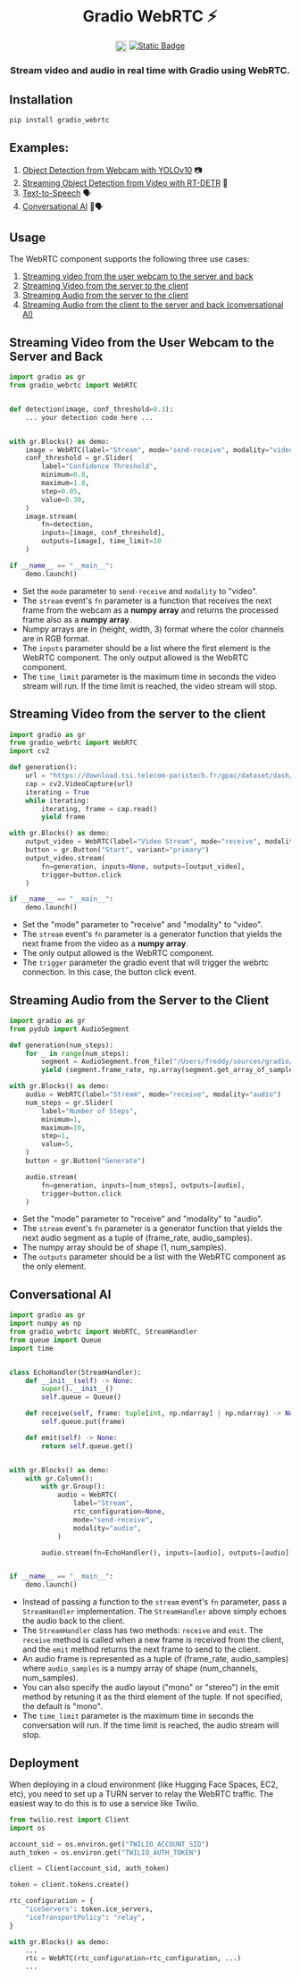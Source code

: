 <h1 style='text-align: center; margin-bottom: 1rem'> Gradio WebRTC ⚡️ </h1>

<div style="display: flex; flex-direction: row; justify-content: center">
<img style="display: block; padding-right: 5px; height: 20px;" alt="Static Badge" src="https://img.shields.io/badge/version%20-%200.0.5%20-%20orange"> 
<a href="https://github.com/freddyaboulton/gradio-webrtc" target="_blank"><img alt="Static Badge" src="https://img.shields.io/badge/github-white?logo=github&logoColor=black"></a>
</div>

<h3 style='text-align: center'>
Stream video and audio in real time with Gradio using WebRTC. 
</h3>

## Installation

```bash
pip install gradio_webrtc
```

## Examples:
1. [Object Detection from Webcam with YOLOv10](https://huggingface.co/spaces/freddyaboulton/webrtc-yolov10n) 📷
2. [Streaming Object Detection from Video with RT-DETR](https://huggingface.co/spaces/freddyaboulton/rt-detr-object-detection-webrtc) 🎥
3. [Text-to-Speech](https://huggingface.co/spaces/freddyaboulton/parler-tts-streaming-webrtc) 🗣️
4. [Conversational AI](https://huggingface.co/spaces/freddyaboulton/omni-mini-webrtc) 🤖🗣️

## Usage

The WebRTC component supports the following three use cases:
1. [Streaming video from the user webcam to the server and back](#h-streaming-video-from-the-user-webcam-to-the-server-and-back)
2. [Streaming Video from the server to the client](#h-streaming-video-from-the-server-to-the-client)
3. [Streaming Audio from the server to the client](#h-streaming-audio-from-the-server-to-the-client)
4. [Streaming Audio from the client to the server and back (conversational AI)](#h-conversational-ai)


## Streaming Video from the User Webcam to the Server and Back

```python
import gradio as gr
from gradio_webrtc import WebRTC


def detection(image, conf_threshold=0.3):
    ... your detection code here ...


with gr.Blocks() as demo:
    image = WebRTC(label="Stream", mode="send-receive", modality="video")
    conf_threshold = gr.Slider(
        label="Confidence Threshold",
        minimum=0.0,
        maximum=1.0,
        step=0.05,
        value=0.30,
    )
    image.stream(
        fn=detection,
        inputs=[image, conf_threshold],
        outputs=[image], time_limit=10
    )

if __name__ == "__main__":
    demo.launch()

```
* Set the `mode` parameter to `send-receive` and `modality` to "video".
* The `stream` event's `fn` parameter is a function that receives the next frame from the webcam 
as a **numpy array** and returns the processed frame also as a **numpy array**.
* Numpy arrays are in (height, width, 3) format where the color channels are in RGB format.
* The `inputs` parameter should be a list where the first element is the WebRTC component. The only output allowed is the WebRTC component.
* The `time_limit` parameter is the maximum time in seconds the video stream will run. If the time limit is reached, the video stream will stop.

## Streaming Video from the server to the client

```python
import gradio as gr
from gradio_webrtc import WebRTC
import cv2

def generation():
    url = "https://download.tsi.telecom-paristech.fr/gpac/dataset/dash/uhd/mux_sources/hevcds_720p30_2M.mp4"
    cap = cv2.VideoCapture(url)
    iterating = True
    while iterating:
        iterating, frame = cap.read()
        yield frame

with gr.Blocks() as demo:
    output_video = WebRTC(label="Video Stream", mode="receive", modality="video")
    button = gr.Button("Start", variant="primary")
    output_video.stream(
        fn=generation, inputs=None, outputs=[output_video],
        trigger=button.click
    )

if __name__ == "__main__":
    demo.launch()
```

* Set the "mode" parameter to "receive" and "modality" to "video".
* The `stream` event's `fn` parameter is a generator function that yields the next frame from the video as a **numpy array**.
* The only output allowed is the WebRTC component.
* The `trigger` parameter the gradio event that will trigger the webrtc connection. In this case, the button click event.

## Streaming Audio from the Server to the Client

```python
import gradio as gr
from pydub import AudioSegment

def generation(num_steps):
    for _ in range(num_steps):
        segment = AudioSegment.from_file("/Users/freddy/sources/gradio/demo/audio_debugger/cantina.wav")
        yield (segment.frame_rate, np.array(segment.get_array_of_samples()).reshape(1, -1))

with gr.Blocks() as demo:
    audio = WebRTC(label="Stream", mode="receive", modality="audio")
    num_steps = gr.Slider(
        label="Number of Steps",
        minimum=1,
        maximum=10,
        step=1,
        value=5,
    )
    button = gr.Button("Generate")

    audio.stream(
        fn=generation, inputs=[num_steps], outputs=[audio],
        trigger=button.click
    )
```

* Set the "mode" parameter to "receive" and "modality" to "audio".
* The `stream` event's `fn` parameter is a generator function that yields the next audio segment as a tuple of (frame_rate, audio_samples).
* The numpy array should be of shape (1, num_samples).
* The `outputs` parameter should be a list with the WebRTC component as the only element.

## Conversational AI

```python
import gradio as gr
import numpy as np
from gradio_webrtc import WebRTC, StreamHandler
from queue import Queue
import time


class EchoHandler(StreamHandler):
    def __init__(self) -> None:
        super().__init__()
        self.queue = Queue()

    def receive(self, frame: tuple[int, np.ndarray] | np.ndarray) -> None:
        self.queue.put(frame)

    def emit(self) -> None:
        return self.queue.get()


with gr.Blocks() as demo:
    with gr.Column():
        with gr.Group():
            audio = WebRTC(
                label="Stream",
                rtc_configuration=None,
                mode="send-receive",
                modality="audio",
            )

        audio.stream(fn=EchoHandler(), inputs=[audio], outputs=[audio], time_limit=15)


if __name__ == "__main__":
    demo.launch()
```

* Instead of passing a function to the `stream` event's `fn` parameter, pass a `StreamHandler` implementation. The `StreamHandler` above simply echoes the audio back to the client.
* The `StreamHandler` class has two methods: `receive` and `emit`. The `receive` method is called when a new frame is received from the client, and the `emit` method returns the next frame to send to the client.
* An audio frame is represented as a tuple of (frame_rate, audio_samples) where `audio_samples` is a numpy array of shape (num_channels, num_samples).
* You can also specify the audio layout ("mono" or "stereo") in the emit method by retuning it as the third element of the tuple. If not specified, the default is "mono".
* The `time_limit` parameter is the maximum time in seconds the conversation will run. If the time limit is reached, the audio stream will stop.


## Deployment

When deploying in a cloud environment (like Hugging Face Spaces, EC2, etc), you need to set up a TURN server to relay the WebRTC traffic.
The easiest way to do this is to use a service like Twilio.

```python
from twilio.rest import Client
import os

account_sid = os.environ.get("TWILIO_ACCOUNT_SID")
auth_token = os.environ.get("TWILIO_AUTH_TOKEN")

client = Client(account_sid, auth_token)

token = client.tokens.create()

rtc_configuration = {
    "iceServers": token.ice_servers,
    "iceTransportPolicy": "relay",
}

with gr.Blocks() as demo:
    ...
    rtc = WebRTC(rtc_configuration=rtc_configuration, ...)
    ...
```